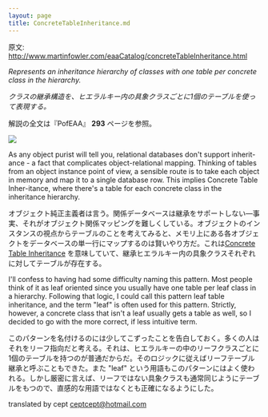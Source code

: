 ```yaml
---
layout: page
title: ConcreteTableInheritance.md
---
```


原文: http://www.martinfowler.com/eaaCatalog/concreteTableInheritance.html

*Represents an inheritance hierarchy of classes with one table per concrete class in the hierarchy.*

*クラスの継承構造を、ヒエラルキー内の具象クラスごとに1個のテーブルを使って表現する。*

解説の全文は『PofEAA』 **293** ページを参照。

![](http://www.martinfowler.com/eaaCatalog/leafInheritanceTableSketch.gif)

As any object purist will tell you, relational databases don't support inherit-ance - a fact that complicates object-relational mapping. Thinking of tables from an object instance point of view, a sensible route is to take each object in memory and map it to a single database row. This implies Concrete Table Inher-itance, where there's a table for each concrete class in the inheritance hierarchy.

オブジェクト純正主義者は言う。関係データベースは継承をサポートしない—事実、それがオブジェクト関係マッピングを難しくしている。オブジェクトのインスタンスの視点からテーブルのことを考えてみると、メモリ上にある各オブジェクトをデータベースの単一行にマップするのは賢いやり方だ。これは[Concrete Table Inheritance](ConcreteTableInheritance) を意味していて、継承ヒエラルキー内の具象クラスそれぞれに対してテーブルが存在する。


I'll confess to having had some difficulty naming this pattern. Most people think of it as leaf oriented since you usually have one table per leaf class in a hierarchy. Following that logic, I could call this pattern leaf table inheritance, and the term "leaf" is often used for this pattern. Strictly, however, a concrete class that isn't a leaf usually gets a table as well, so I decided to go with the more correct, if less intuitive term.

このパターンを名付けるのには少してこずったことを告白しておく。多くの人はそれをリーフ指向だと考える。それは、ヒエラルキーの中のリーフクラスごとに1個のテーブルを持つのが普通だからだ。そのロジックに従えばリーフテーブル継承と呼ぶこともできた。また "leaf" という用語もこのパターンにはよく使われる。しかし厳密に言えば、リーフではない具象クラスも通常同じようにテーブルをもつので、直感的な用語ではなくとも正確になるようにした。

translated by cept <ceptcept@hotmail.com>

